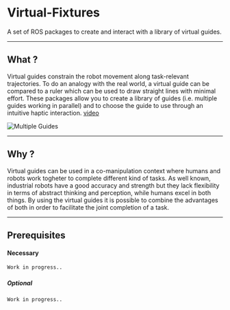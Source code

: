 Virtual-Fixtures
==============

A set of ROS packages to create and interact with a library of virtual guides.

------
## What ?

Virtual guides constrain the robot movement along task-relevant trajectories.
To do an analogy with the real world, a virtual guide can be compared to a ruler which can be used to draw straight lines with minimal effort.
These packages allow you to create a library of guides (i.e. multiple guides working in parallel) and to choose the guide to use through an intuitive haptic interaction. [video](https://www.youtube.com/watch?v=K8xCxh6U_yg)

![Multiple Guides](https://lh5.googleusercontent.com/4bbDQVpnIdGXPH4nVeEJxj1LftFpCHy1kHwgBzhmqUwPTsXfzPPa4N09RBNdsx5pt_gYjg_UeKwG5ys=w1861-h951)

------
## Why ?

Virtual guides can be used in a co-manipulation context where humans and robots work togheter to complete different kind of tasks. As well known, industrial robots have a good accuracy and strength but they lack flexibility in terms of abstract thinking and perception, while humans excel in both things.
By using the virtual guides it is possible to combine the advantages of both in order to facilitate the joint completion of a task. 

------
## Prerequisites
#### Necessary 
```bash
Work in progress..
```
##### Optional
```bash
Work in progress.. 
```
